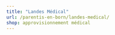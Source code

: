 ```yaml
---
title: "Landes Médical"
url: /parentis-en-born/landes-medical/
shop: approvisionnement médical
---
```

